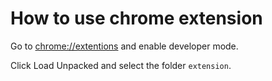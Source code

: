 # How to use chrome extension

Go to [chrome://extentions](chrome://extentions) and enable developer mode.

Click Load Unpacked and select the folder `extension`.